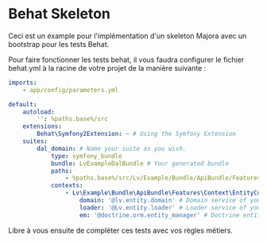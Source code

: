 # Behat Skeleton

Ceci est un example pour l'implémentation d'un skeleton Majora avec un bootstrap pour les tests Behat.

Pour faire fonctionner les tests behat, il vous faudra configurer le fichier behat.yml à la racine de votre projet de la manière suivante :

```yml
imports:
    - app/config/parameters.yml

default:
    autoload:
        '': %paths.base%/src
    extensions:
        Behat\Symfony2Extension: ~ # Using the Symfony Extension
    suites:
        dal_domain: # Name your suite as you wish.
            type: symfony_bundle
            bundle: LvExampleDalBundle # Your generated bundle
            paths:
                - %paths.base%/src/Lv/Example/Bundle/ApiBundle/Features # Path to your generated features
            contexts:
                - Lv\Example\Bundle\ApiBundle\Features\Context\EntityContext: # Class of your generated entity context
                    domain: '@lv.entity.domain' # Domain service of your generated entity (majora_vendor.majora_entity.domain)
                    loader: '@Lv.entity.loader' # Loader service of your generated entity (majora_vendor.majora_entity.domain)
                    em: '@doctrine.orm.entity_manager' # Doctrine entity manager
```

Libre à vous ensuite de compléter ces tests avec vos règles métiers.
